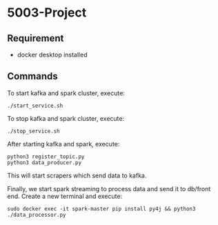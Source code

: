 # 5003-Project

## Requirement
- docker desktop installed

## Commands
To start kafka and spark cluster, execute:
```
./start_service.sh
```

To stop kafka and spark cluster, execute:
```
./stop_service.sh
```

After starting kafka and spark, execute:
```
python3 register_topic.py
python3 data_producer.py
```
This will start scrapers which send data to kafka.

Finally, we start spark streaming to process data and send it to db/front end. Create a new terminal and execute:
```
sudo docker exec -it spark-master pip install py4j && python3 ./data_processor.py
```